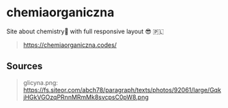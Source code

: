 # chemiaorganiczna
Site about chemistry🧪 with full responsive layout 😎 🇵🇱
> https://chemiaorganiczna.codes/

## Sources

> glicyna.png: https://fs.siteor.com/abch78/paragraph/texts/photos/92061/large/GqkjHGkVGOzqPRnnMRmMk8svcpsC0pW8.png
